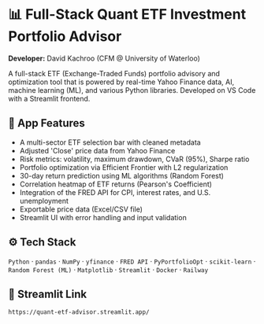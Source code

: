 # 📊 Full-Stack Quant ETF Investment Portfolio Advisor

**Developer:** David Kachroo (CFM @ University of Waterloo)

A full-stack ETF (Exchange-Traded Funds) portfolio advisory and optimization tool that is powered by real-time Yahoo Finance data, AI, machine learning (ML), and various Python libraries. Developed on VS Code with a Streamlit frontend.

## 🔧 App Features

- A multi-sector ETF selection bar with cleaned metadata
- Adjusted 'Close' price data from Yahoo Finance
- Risk metrics: volatility, maximum drawdown, CVaR (95%), Sharpe ratio
- Portfolio optimization via Efficient Frontier with L2 regularization
- 30-day return prediction using ML algorithms (Random Forest)
- Correlation heatmap of ETF returns (Pearson's Coefficient)
- Integration of the FRED API for CPI, interest rates, and U.S. unemployment
- Exportable price data (Excel/CSV file)
- Streamlit UI with error handling and input validation

## ⚙️ Tech Stack

`Python` · `pandas` · `NumPy` · `yfinance` · `FRED API` · `PyPortfolioOpt` · `scikit-learn` · `Random Forest (ML)` · `Matplotlib` · `Streamlit` · `Docker` · `Railway`

## 🚀 Streamlit Link

```bash
https://quant-etf-advisor.streamlit.app/
